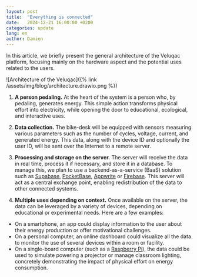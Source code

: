 ```yaml
---
layout: post
title:  "Everything is connected"
date:   2024-12-21 16:00:00 +0200
categories: update
lang: en
author: Damien
---
```

In this article, we briefly present the general architecture of the Veluqac platform, focusing mainly on the hardware aspect and the potential uses related to the users.

![Architecture of the Veluqac]({% link /assets/img/blog/architecture.drawio.png %})

1. **A person pedaling.**
At the heart of the system is a person who, by pedaling, generates energy. This simple action transforms physical effort into electricity, while opening the door to educational, ecological, and interactive uses.

1. **Data collection.**
The bike-desk will be equipped with sensors measuring various parameters such as the number of cycles, voltage, current, and generated energy. This data, along with the device ID and optionally the user ID, will be sent over the Internet to a remote server.

1. **Processing and storage on the server.**
The server will receive the data in real time, process it if necessary, and store it in a database. To manage this, we plan to use a backend-as-a-service (BaaS) solution such as [Supabase](https://supabase.com), [PocketBase](https://pocketbase.io), [Appwrite](https://appwrite.io) or [Firebase](https://firebase.google.com). This server will act as a central exchange point, enabling redistribution of the data to other connected systems.

1. **Multiple uses depending on context.**
Once available on the server, the data can be leveraged by a variety of devices, depending on educational or experimental needs. Here are a few examples:
  - On a smartphone, an app could display information to the user about their energy production or offer motivational challenges.
  - On a personal computer, an online dashboard could visualize all the data to monitor the use of several devices within a room or facility.
  - On a single-board computer (such as a [Raspberry Pi](https://www.raspberrypi.com)), the data could be used to simulate powering a projector or manage classroom lighting, concretely demonstrating the impact of physical effort on energy consumption.